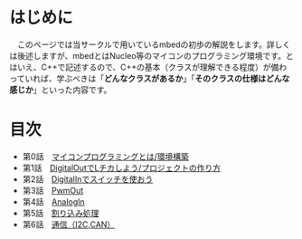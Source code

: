 # はじめに
　このページでは当サークルで用いているmbedの初歩の解説をします。詳しくは後述しますが、mbedとはNucleo等のマイコンのプログラミング環境です。とはいえ、C++で記述するので、C++の基本（クラスが理解できる程度）が備わっていれば、学ぶべきは「**どんなクラスがあるか**」「**そのクラスの仕様はどんな感じか**」といった内容です。

# 目次
- 第0話　[マイコンプログラミングとは/環境構築](/intro.md)
- 第1話　[DigitalOutでLチカしよう/プロジェクトの作り方](./DigitalOut_explain.md)
- 第2話　[DigitalInでスイッチを使おう](./DigitalIn_explain.md)
- 第3話　[PwmOut](./PwmOut_explain.md)
- 第4話　[AnalogIn](./AnalogIn_explain.md)
- 第5話　[割り込み処理](./Warikomi_explain.md)
- 第6話　[通信（I2C,CAN）](comunication_explain.md)